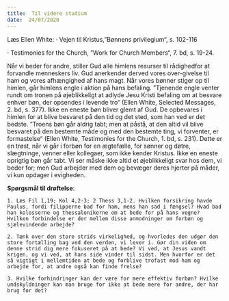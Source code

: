 ```yaml
---
title:  Til videre studium
date:  24/07/2020
---
```


Læs Ellen White: · Vejen til Kristus,”Bønnens privilegium“, s. 102-116

· Testimonies for the Church, ”Work for Church Members“, 7. bd, s. 19-24.

Når vi beder for andre, stiller Gud alle himlens resurser til rådighedfor at forvandle menneskers liv. Gud anerkender derved vores over-givelse til ham og vores afhængighed af hans magt. Når vores bønner stiger op til himlen, går himlens engle i aktion på hans befaling. ”Tjenende engle venter rundt om tronen på øjeblikkeligt at adlyde Jesu Kristi befaling om at besvare enhver bøn, der opsendes i levende tro“ (Ellen White, Selected Messages, 2. bd, s. 377). Ikke en eneste bøn bliver glemt af Gud. De opbevares i himlen for at blive besvaret på den tid og det sted, som han ved er det bedste. ”Troens bøn går aldrig tabt; men at påstå, at den altid vil blive besvaret på den bestemte måde og med den bestemte ting, vi forventer, er formastelse“ (Ellen White, Testimonies for the Church, 1. bd, s. 231). Dette er en trøst, når vi går i forbøn for en ægtefælle, for sønner og døtre, slægtninge, venner eller kollegaer, som ikke kender Kristus. Ikke en eneste oprigtig bøn går tabt. Vi ser måske ikke altid et øjeblikkeligt svar hos dem, vi beder for; men Gud arbejder med dem og bevæger deres hjerter på måder, vi kun opdager i evigheden.

**Spørgsmål til drøftelse**:

`1.	Læs Fil 1,19; Kol 4,2-3; 2 Thess 3,1-2. Hvilken forsikring havde Paulus, fordi filipperne bad for ham, mens han sad i fængsel? Hvad bad han kolosserne og thessalonikerne om at bede for på hans vegne? Hvilken forbindelse er der mellem disse anmodninger om forbøn og sjælevindende arbejde?`

`2.	Tænk over den store strids virkelighed, og hvorledes den udgør den store fortælling bag ved den verden, vi lever i. Gør din viden om denne strid dig mere fokuseret på at bede? Vi ved, at Jesus vandt krigen, og vi ved, at hans side vinder til sidst. Men hvorfor er det så vigtigt i mellemtiden at bede og forblive trofast mod ham og arbejde for, at andre også kan finde frelse?`

`3.	Hvilke forhindringer kan der være for mere effektiv forbøn? Hvilke undskyldninger kan man bruge for ikke at bede mere for andre, der har brug for det?`